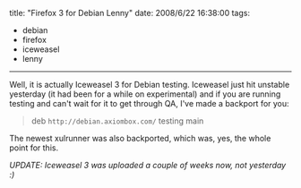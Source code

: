 title: "Firefox 3 for Debian Lenny"
date: 2008/6/22 16:38:00
tags:
- debian
- firefox
- iceweasel
- lenny
---
Well, it is actually Iceweasel 3 for Debian testing. Iceweasel just hit unstable yesterday (it had been for a while on experimental) and if you are running testing and can't wait for it to get through QA, I've made a backport for you:

> deb `http://debian.axiombox.com/` testing main

The newest xulrunner was also backported, which was, yes, the whole point for this.

*UPDATE: Iceweasel 3 was uploaded a couple of weeks now, not yesterday :)*
